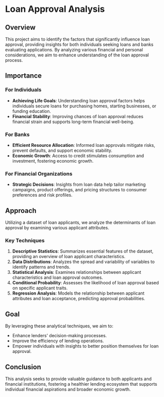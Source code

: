 # Loan Approval Analysis

## Overview

This project aims to identify the factors that significantly influence loan approval, providing insights for both individuals seeking loans and banks evaluating applications. By analyzing various financial and personal considerations, we aim to enhance understanding of the loan approval process.

## Importance

### For Individuals
- **Achieving Life Goals**: Understanding loan approval factors helps individuals secure loans for purchasing homes, starting businesses, or funding education.
- **Financial Stability**: Improving chances of loan approval reduces financial strain and supports long-term financial well-being.

### For Banks
- **Efficient Resource Allocation**: Informed loan approvals mitigate risks, prevent defaults, and support economic stability.
- **Economic Growth**: Access to credit stimulates consumption and investment, fostering economic growth.

### For Financial Organizations
- **Strategic Decisions**: Insights from loan data help tailor marketing campaigns, product offerings, and pricing structures to consumer preferences and risk profiles.

## Approach

Utilizing a dataset of loan applicants, we analyze the determinants of loan approval by examining various applicant attributes.

### Key Techniques

1. **Descriptive Statistics**: Summarizes essential features of the dataset, providing an overview of loan applicant characteristics.
2. **Data Distributions**: Analyzes the spread and variability of variables to identify patterns and trends.
3. **Statistical Analysis**: Examines relationships between applicant characteristics and loan approval outcomes.
4. **Conditional Probability**: Assesses the likelihood of loan approval based on specific applicant traits.
5. **Regression Analysis**: Models the relationship between applicant attributes and loan acceptance, predicting approval probabilities.

## Goal

By leveraging these analytical techniques, we aim to:
- Enhance lenders' decision-making processes.
- Improve the efficiency of lending operations.
- Empower individuals with insights to better position themselves for loan approval.

## Conclusion

This analysis seeks to provide valuable guidance to both applicants and financial institutions, fostering a healthier lending ecosystem that supports individual financial aspirations and broader economic growth.
